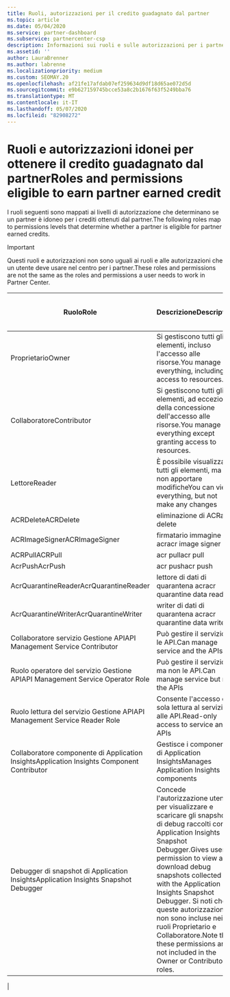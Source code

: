 ```yaml
---
title: Ruoli, autorizzazioni per il credito guadagnato dal partner
ms.topic: article
ms.date: 05/04/2020
ms.service: partner-dashboard
ms.subservice: partnercenter-csp
description: Informazioni sui ruoli e sulle autorizzazioni per i partner per poter guadagnare i crediti guadagnati dal partner (PEC). Questi sono diversi dai ruoli per lavorare nel centro per i partner.
ms.assetid: ''
author: LauraBrenner
ms.author: labrenne
ms.localizationpriority: medium
ms.custom: SEOMAY.20
ms.openlocfilehash: af21fe17afdab07ef259634d9df18d65ae072d5d
ms.sourcegitcommit: e9b627159745bcce53a8c2b1676f63f5249bba76
ms.translationtype: MT
ms.contentlocale: it-IT
ms.lasthandoff: 05/07/2020
ms.locfileid: "82908272"
---
```

# <a name="roles-and-permissions-eligible-to-earn-partner-earned-credit"></a><span data-ttu-id="80dcc-104">Ruoli e autorizzazioni idonei per ottenere il credito guadagnato dal partner</span><span class="sxs-lookup"><span data-stu-id="80dcc-104">Roles and permissions eligible to earn partner earned credit</span></span>

<span data-ttu-id="80dcc-105">I ruoli seguenti sono mappati ai livelli di autorizzazione che determinano se un partner è idoneo per i crediti ottenuti dal partner.</span><span class="sxs-lookup"><span data-stu-id="80dcc-105">The following roles map to permissions levels that determine whether a partner is eligible for partner earned credits.</span></span>

>[!Important]
><span data-ttu-id="80dcc-106">Questi ruoli e autorizzazioni non sono uguali ai ruoli e alle autorizzazioni che un utente deve usare nel centro per i partner.</span><span class="sxs-lookup"><span data-stu-id="80dcc-106">These roles and permissions are not the same as the roles and permissions a user needs to work in Partner Center.</span></span>

|<span data-ttu-id="80dcc-107">**Ruolo**</span><span class="sxs-lookup"><span data-stu-id="80dcc-107">**Role**</span></span>   |<span data-ttu-id="80dcc-108">**Descrizione**</span><span class="sxs-lookup"><span data-stu-id="80dcc-108">**Description**</span></span>   |<span data-ttu-id="80dcc-109">**Idoneo per PEC**</span><span class="sxs-lookup"><span data-stu-id="80dcc-109">**PEC eligible**</span></span>   |
|-----------------|:------------------|:--------------|
|<span data-ttu-id="80dcc-110">Proprietario</span><span class="sxs-lookup"><span data-stu-id="80dcc-110">Owner</span></span>  |<span data-ttu-id="80dcc-111">Si gestiscono tutti gli elementi, incluso l'accesso alle risorse.</span><span class="sxs-lookup"><span data-stu-id="80dcc-111">You manage everything, including access to resources.</span></span>|<span data-ttu-id="80dcc-112">Sì</span><span class="sxs-lookup"><span data-stu-id="80dcc-112">Yes</span></span>|
|<span data-ttu-id="80dcc-113">Collaboratore</span><span class="sxs-lookup"><span data-stu-id="80dcc-113">Contributor</span></span> |<span data-ttu-id="80dcc-114">Si gestiscono tutti gli elementi, ad eccezione della concessione dell'accesso alle risorse.</span><span class="sxs-lookup"><span data-stu-id="80dcc-114">You manage everything except granting access to resources.</span></span>|<span data-ttu-id="80dcc-115">Sì</span><span class="sxs-lookup"><span data-stu-id="80dcc-115">Yes</span></span>|
|<span data-ttu-id="80dcc-116">Lettore</span><span class="sxs-lookup"><span data-stu-id="80dcc-116">Reader</span></span>|<span data-ttu-id="80dcc-117">È possibile visualizzare tutti gli elementi, ma non apportare modifiche</span><span class="sxs-lookup"><span data-stu-id="80dcc-117">You can view everything, but not make any changes</span></span>|<span data-ttu-id="80dcc-118">No</span><span class="sxs-lookup"><span data-stu-id="80dcc-118">No</span></span>|
|<span data-ttu-id="80dcc-119">ACRDelete</span><span class="sxs-lookup"><span data-stu-id="80dcc-119">ACRDelete</span></span>|<span data-ttu-id="80dcc-120">eliminazione di ACR</span><span class="sxs-lookup"><span data-stu-id="80dcc-120">acr delete</span></span>|<span data-ttu-id="80dcc-121">Sì</span><span class="sxs-lookup"><span data-stu-id="80dcc-121">Yes</span></span>|
|<span data-ttu-id="80dcc-122">ACRImageSigner</span><span class="sxs-lookup"><span data-stu-id="80dcc-122">ACRImageSigner</span></span>|<span data-ttu-id="80dcc-123">firmatario immagine acr</span><span class="sxs-lookup"><span data-stu-id="80dcc-123">acr image signer</span></span>|<span data-ttu-id="80dcc-124">Sì</span><span class="sxs-lookup"><span data-stu-id="80dcc-124">Yes</span></span>|
|<span data-ttu-id="80dcc-125">ACRPull</span><span class="sxs-lookup"><span data-stu-id="80dcc-125">ACRPull</span></span>|<span data-ttu-id="80dcc-126">acr pull</span><span class="sxs-lookup"><span data-stu-id="80dcc-126">acr pull</span></span>|<span data-ttu-id="80dcc-127">Sì</span><span class="sxs-lookup"><span data-stu-id="80dcc-127">Yes</span></span>|
|<span data-ttu-id="80dcc-128">AcrPush</span><span class="sxs-lookup"><span data-stu-id="80dcc-128">AcrPush</span></span>|<span data-ttu-id="80dcc-129">acr push</span><span class="sxs-lookup"><span data-stu-id="80dcc-129">acr push</span></span>|<span data-ttu-id="80dcc-130">Sì</span><span class="sxs-lookup"><span data-stu-id="80dcc-130">Yes</span></span>|
|<span data-ttu-id="80dcc-131">AcrQuarantineReader</span><span class="sxs-lookup"><span data-stu-id="80dcc-131">AcrQuarantineReader</span></span>|<span data-ttu-id="80dcc-132">lettore di dati di quarantena acr</span><span class="sxs-lookup"><span data-stu-id="80dcc-132">acr quarantine data reader</span></span>|<span data-ttu-id="80dcc-133">No</span><span class="sxs-lookup"><span data-stu-id="80dcc-133">No</span></span>|
|<span data-ttu-id="80dcc-134">AcrQuarantineWriter</span><span class="sxs-lookup"><span data-stu-id="80dcc-134">AcrQuarantineWriter</span></span>| <span data-ttu-id="80dcc-135">writer di dati di quarantena acr</span><span class="sxs-lookup"><span data-stu-id="80dcc-135">acr quarantine data writer</span></span>|<span data-ttu-id="80dcc-136">Sì</span><span class="sxs-lookup"><span data-stu-id="80dcc-136">Yes</span></span>|
|<span data-ttu-id="80dcc-137">Collaboratore servizio Gestione API</span><span class="sxs-lookup"><span data-stu-id="80dcc-137">API Management Service Contributor</span></span>|<span data-ttu-id="80dcc-138">Può gestire il servizio e le API.</span><span class="sxs-lookup"><span data-stu-id="80dcc-138">Can manage service and the APIs</span></span>|<span data-ttu-id="80dcc-139">Sì</span><span class="sxs-lookup"><span data-stu-id="80dcc-139">Yes</span></span>|
|<span data-ttu-id="80dcc-140">Ruolo operatore del servizio Gestione API</span><span class="sxs-lookup"><span data-stu-id="80dcc-140">API Management Service Operator Role</span></span>|<span data-ttu-id="80dcc-141">Può gestire il servizio ma non le API.</span><span class="sxs-lookup"><span data-stu-id="80dcc-141">Can manage service but not the APIs</span></span>|<span data-ttu-id="80dcc-142">Sì</span><span class="sxs-lookup"><span data-stu-id="80dcc-142">Yes</span></span>|
|<span data-ttu-id="80dcc-143">Ruolo lettura del servizio Gestione API</span><span class="sxs-lookup"><span data-stu-id="80dcc-143">API Management Service Reader Role</span></span>|<span data-ttu-id="80dcc-144">Consente l'accesso di sola lettura al servizio e alle API.</span><span class="sxs-lookup"><span data-stu-id="80dcc-144">Read-only access to service and APIs</span></span>|<span data-ttu-id="80dcc-145">No</span><span class="sxs-lookup"><span data-stu-id="80dcc-145">No</span></span>|
|<span data-ttu-id="80dcc-146">Collaboratore componente di Application Insights</span><span class="sxs-lookup"><span data-stu-id="80dcc-146">Application Insights Component Contributor</span></span>|<span data-ttu-id="80dcc-147">Gestisce i componenti di Application Insights</span><span class="sxs-lookup"><span data-stu-id="80dcc-147">Manages Application Insights components</span></span>|<span data-ttu-id="80dcc-148">Sì</span><span class="sxs-lookup"><span data-stu-id="80dcc-148">Yes</span></span>|
|<span data-ttu-id="80dcc-149">Debugger di snapshot di Application Insights</span><span class="sxs-lookup"><span data-stu-id="80dcc-149">Application Insights Snapshot Debugger</span></span>|<span data-ttu-id="80dcc-150">Concede l'autorizzazione utente per visualizzare e scaricare gli snapshot di debug raccolti con Application Insights Snapshot Debugger.</span><span class="sxs-lookup"><span data-stu-id="80dcc-150">Gives user permission to view and download debug snapshots collected with the Application Insights Snapshot Debugger.</span></span> <span data-ttu-id="80dcc-151">Si noti che queste autorizzazioni non sono incluse nei ruoli Proprietario e Collaboratore.</span><span class="sxs-lookup"><span data-stu-id="80dcc-151">Note that these permissions are not included in the Owner or Contributor roles.</span></span>|<span data-ttu-id="80dcc-152">Sì</span><span class="sxs-lookup"><span data-stu-id="80dcc-152">Yes</span></span>|
|